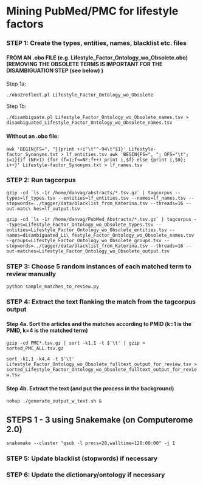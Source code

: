 # Mining PubMed/PMC for lifestyle factors

### STEP 1: Create the types, entities, names, blacklist etc. files

#### FROM AN  .obo FILE (e.g. Lifestyle_Factor_Ontology_wo_Obsolete.obo) (REMOVING THE OBSOLETE TERMS IS IMPORTANT FOR THE DISAMBIGUATION STEP (see below) )

Step 1a:

`./obo2reflect.pl Lifestyle_Factor_Ontology_wo_Obsolete`

Step 1b:

`./disambiguate.pl Lifestyle_Factor_Ontology_wo_Obsolete_names.tsv > disambiguated_Lifestyle_Factor_Ontology_wo_Obsolete_names.tsv`


####  Without an .obo file:

`awk 'BEGIN{FS=", "}{print ++i"\t""-94\t"$1}' Lifestyle-factor_Synonyms.txt > lf_entities.tsv
awk 'BEGIN{FS=", "; OFS="\t"; i=1}{if (NF>1) {for (f=1;f<=NF;f++) print i,$f} else {print i,$0}; i++}' Lifestyle-factor_Synonyms.txt > lf_names.tsv`



### STEP 2: Run tagcorpus 

``gzip -cd `ls -1r /home/danvag/abstracts/*.tsv.gz` | tagcorpus --types=lf_types.tsv --entities=lf_entities.tsv --names=lf_names.tsv --stopwords=../tagger/data/blacklist_from_Katerina.tsv --threads=16 --out-matc\
hes=lf_output.tsv``

``gzip -cd `ls -1r /home/danvag/PubMed_Abstracts/*.tsv.gz` | tagcorpus --types=Lifestyle_Factor_Ontology_wo_Obsolete_types.tsv --entities=Lifestyle_Factor_Ontology_wo_Obsolete_entities.tsv --names=disambiguated_Li\
festyle_Factor_Ontology_wo_Obsolete_names.tsv --groups=Lifestyle_Factor_Ontology_wo_Obsolete_groups.tsv --stopwords=../tagger/data/blacklist_from_Katerina.tsv --threads=16 --out-matches=Lifestyle_Factor_Ontology_wo_Obsolete_output.tsv``

### STEP 3: Choose 5 random instances of each matched term to review manually

`python sample_matches_to_review.py`


### STEP 4: Extract the text flanking the match from the tagcorpus output

#### Step 4a. Sort the articles and the matches according to PMID (k=1 is the PMID, k=4 is the matched term)
`gzip -cd PMC*.tsv.gz | sort -k1,1 -t $'\t' | gzip > sorted_PMC_ALL.tsv.gz`

`sort -k1,1 -k4,4 -t $'\t' Lifestyle_Factor_Ontology_wo_Obsolete_fulltext_output_for_review.tsv > sorted_Lifestyle_Factor_Ontology_wo_Obsolete_fulltext_output_for_review.tsv`

#### Step 4b. Extract the text (and put the process in the background)
`nohup ./generate_output_w_text.sh &`



## STEPS  1	- 3 using Snakemake (on Computerome 2.0)    

`snakemake --cluster "qsub -l procs=28,walltime=120:00:00" -j 1`




### STEP 5: Update blacklist (stopwords) if necessary 


### STEP 6: Update the dictionary/ontology if necessary
